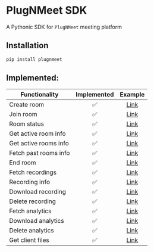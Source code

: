 # PlugNMeet SDK

A Pythonic SDK for `PlugNMeet` meeting platform

## Installation

```sh
pip install plugnmeet
```

## Implemented:

| Functionality         | Implemented | Example                                         |
| --------------------- | :-----------: | :-----------------------------------------------: |
| Create room           | ✅          | [Link](./examples/CreateRoom.py)                |
| Join room             | ✅          | [Link](./examples/GetJoinToken.py)              |
| Room status           | ✅          | [Link](./examples/IsRoomActive.py)              |
| Get active room info  | ✅          | [Link](./examples/GetActiveRoomInfo.py)         |
| Get active rooms info | ✅          | [Link](./examples/GetActiveRoomsInfo.py)        |
| Fetch past rooms info | ✅          | [Link](./examples/FetchPastRoomsInfo.py)        |
| End room              | ✅          | [Link](./examples/EndRoom.py)                   |
| Fetch recordings      | ✅          | [Link](./examples/FetchRecordings.py)           |
| Recording info        | ✅          | [Link](./examples/RecordingInfo.py)             |
| Download recording    | ✅          | [Link](./examples/GetRecordingDownloadToken.py) |
| Delete recording      | ✅          | [Link](./examples/DeleteRecordings.py)          |
| Fetch analytics       | ✅          | [Link](./examples/FetchAnalytics.py)            |
| Download analytics    | ✅          | [Link](./examples/GetAnalyticsDownloadToken.py) |
| Delete analytics      | ✅          | [Link](./examples/DeleteAnalytics.py)           |
| Get client files      | ✅          | [Link](./examples/GetClientFiles.py)            |
